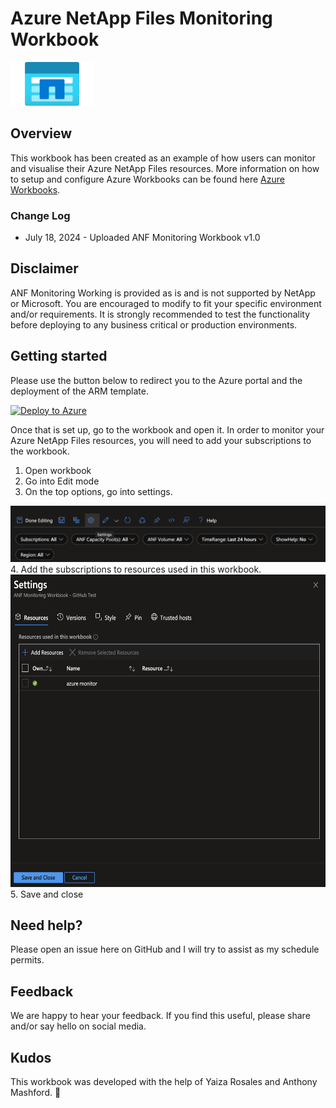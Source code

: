 # Azure NetApp Files Monitoring Workbook

<img src="./img/ANFLogo.png" alt="" height="70" style="margin: 0 0 0 0; " />



## Overview
This workbook has been created as an example of how users can monitor and visualise their Azure NetApp Files resources. More information on how to setup and configure Azure Workbooks can be found here [Azure Workbooks](https://learn.microsoft.com/en-gb/azure/azure-monitor/visualize/workbooks-overview?WT.mc_id=Portal-fx).

### Change Log

* July 18, 2024 - Uploaded ANF Monitoring Workbook v1.0

## Disclaimer
ANF Monitoring Working is provided as is and is not supported by NetApp or Microsoft. You are encouraged to modify to fit your specific environment and/or requirements. It is strongly recommended to test the functionality before deploying to any business critical or production environments.

## Getting started 

Please use the button below to redirect you to the Azure portal and the deployment of the ARM template.

[![Deploy to Azure](https://aka.ms/deploytoazurebutton)](https://portal.azure.com/#create/Microsoft.Template/uri/https%3A%2F%2Fraw.githubusercontent.com%2Fbeagomezangulo%2FANF-Monitoring-Workbook%2Fmain%2FANF%2520Monitoring%2520Workbook%2520-%2520ARM%2520template%2520v3.json)

Once that is set up, go to the workbook and open it. In order to monitor your Azure NetApp Files resources, you will need to add your subscriptions to the workbook. 

1. Open workbook
2. Go into Edit mode
3. On the top options, go into settings.
<img src="./img/screenshot-settings.png" alt="" height="90" style="margin: 0 0 0 0; " />
4. Add the subscriptions to resources used in this workbook.
<img src="./img/screenshot-resources.png" alt="" height="500" style="margin: 0 0 0 0; " />
5. Save and close


## Need help?
Please open an issue here on GitHub and I will try to assist as my schedule permits.

## Feedback
We are happy to hear your feedback. If you find this useful, please share and/or say hello on social media.

## Kudos
This workbook was developed with the help of Yaiza Rosales and Anthony Mashford. 💙


